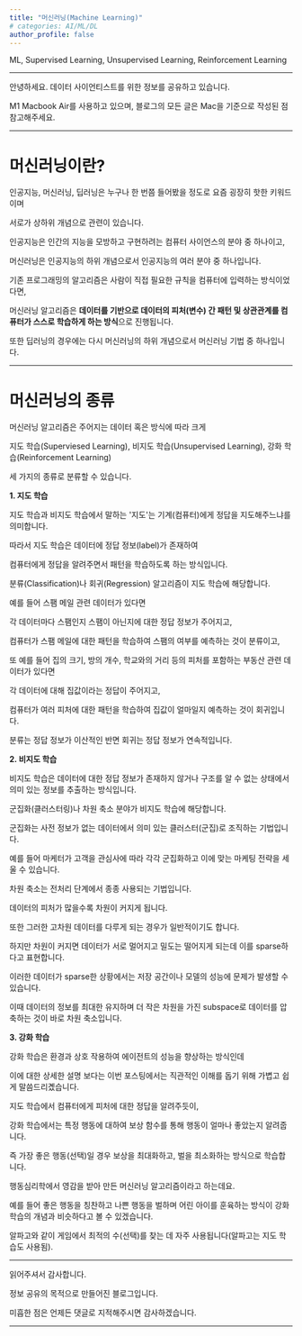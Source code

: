 ```yaml
---
title: "머신러닝(Machine Learning)"
# categories: AI/ML/DL
author_profile: false
---
```

ML, Supervised Learning, Unsupervised Learning, Reinforcement Learning

----

안녕하세요.
데이터 사이언티스트를 위한 정보를 공유하고 있습니다.

M1 Macbook Air를 사용하고 있으며, 블로그의 모든 글은 Mac을 기준으로 작성된 점 참고해주세요.

----

# 머신러닝이란?

인공지능, 머신러닝, 딥러닝은 누구나 한 번쯤 들어봤을 정도로 요즘 굉장히 핫한 키워드이며

서로가 상하위 개념으로 관련이 있습니다.

인공지능은 인간의 지능을 모방하고 구현하려는 컴퓨터 사이언스의 분야 중 하나이고,

머신러닝은 인공지능의 하위 개념으로서 인공지능의 여러 분야 중 하나입니다.

기존 프로그래밍의 알고리즘은 사람이 직접 필요한 규칙을 컴퓨터에 입력하는 방식이었다면,

머신러닝 알고리즘은 **데이터를 기반으로 데이터의 피처(변수) 간 패턴 및 상관관계를 컴퓨터가 스스로 학습하게 하는 방식**으로 진행됩니다.

또한 딥러닝의 경우에는 다시 머신러닝의 하위 개념으로서 머신러닝 기법 중 하나입니다.

----

# 머신러닝의 종류

머신러닝 알고리즘은 주어지는 데이터 혹은 방식에 따라 크게

지도 학습(Superviesed Learning), 비지도 학습(Unsupervised Learning), 강화 학습(Reinforcement Learning)

세 가지의 종류로 분류할 수 있습니다.

**1. 지도 학습**

지도 학습과 비지도 학습에서 말하는 '지도'는 기계(컴퓨터)에게 정답을 지도해주느냐를 의미합니다.

따라서 지도 학습은 데이터에 정답 정보(label)가 존재하여

컴퓨터에게 정답을 알려주면서 패턴을 학습하도록 하는 방식입니다.

분류(Classification)나 회귀(Regression) 알고리즘이 지도 학습에 해당합니다.

예를 들어 스팸 메일 관련 데이터가 있다면

각 데이터마다 스팸인지 스팸이 아닌지에 대한 정답 정보가 주어지고,

컴퓨터가 스팸 메일에 대한 패턴을 학습하여 스팸의 여부를 예측하는 것이 분류이고,

또 예를 들어 집의 크기, 방의 개수, 학교와의 거리 등의 피처를 포함하는 부동산 관련 데이터가 있다면

각 데이터에 대해 집값이라는 정답이 주어지고,

컴퓨터가 여러 피처에 대한 패턴을 학습하여 집값이 얼마일지 예측하는 것이 회귀입니다.

분류는 정답 정보가 이산적인 반면 회귀는 정답 정보가 연속적입니다.

**2. 비지도 학습**

비지도 학습은 데이터에 대한 정답 정보가 존재하지 않거나 구조를 알 수 없는 상태에서 의미 있는 정보를 추출하는 방식입니다.

군집화(클러스터링)나 차원 축소 분야가 비지도 학습에 해당합니다.

군집화는 사전 정보가 없는 데이터에서 의미 있는 클러스터(군집)로 조직하는 기법입니다.

예를 들어 마케터가 고객을 관심사에 따라 각각 군집화하고 이에 맞는 마케팅 전략을 세울 수 있습니다.

차원 축소는 전처리 단계에서 종종 사용되는 기법입니다.

데이터의 피처가 많을수록 차원이 커지게 됩니다.

또한 그러한 고차원 데이터를 다루게 되는 경우가 일반적이기도 합니다.

하지만 차원이 커지면 데이터가 서로 멀어지고 밀도는 떨어지게 되는데 이를 sparse하다고 표현합니다.

이러한 데이터가 sparse한 상황에서는 저장 공간이나 모델의 성능에 문제가 발생할 수 있습니다.

이때 데이터의 정보를 최대한 유지하며 더 작은 차원을 가진 subspace로 데이터를 압축하는 것이 바로 차원 축소입니다.

**3. 강화 학습**

강화 학습은 환경과 상호 작용하여 에이전트의 성능을 향상하는 방식인데

이에 대한 상세한 설명 보다는 이번 포스팅에서는 직관적인 이해를 돕기 위해 가볍고 쉽게 말씀드리곘습니다.

지도 학습에서 컴퓨터에게 피처에 대한 정답을 알려주듯이,

강화 학습에서는 특정 행동에 대하여 보상 함수를 통해 행동이 얼마나 좋았는지 알려줍니다.

즉 가장 좋은 행동(선택)일 경우 보상을 최대화하고, 벌을 최소화하는 방식으로 학습합니다.

행동심리학에서 영감을 받아 만든 머신러닝 알고리즘이라고 하는데요.

예를 들어 좋은 행동을 칭찬하고 나쁜 행동을 벌하며 어린 아이를 훈육하는 방식이 강화 학습의 개념과 비슷하다고 볼 수 있겠습니다.

알파고와 같이 게임에서 최적의 수(선택)를 찾는 데 자주 사용됩니다(알파고는 지도 학습도 사용됨).

----

읽어주셔서 감사합니다.

정보 공유의 목적으로 만들어진 블로그입니다.

미흡한 점은 언제든 댓글로 지적해주시면 감사하겠습니다.

----
